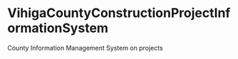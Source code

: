 # VihigaCountyConstructionProjectInformationSystem
County Information Management System on projects
